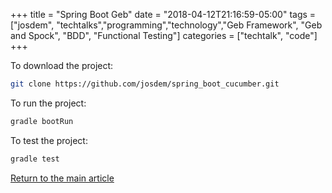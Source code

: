+++
title =  "Spring Boot Geb"
date = "2018-04-12T21:16:59-05:00"
tags = ["josdem", "techtalks","programming","technology","Geb Framework", "Geb and Spock", "BDD", "Functional Testing"]
categories = ["techtalk", "code"]
+++


To download the project:

```bash
git clone https://github.com/josdem/spring_boot_cucumber.git
```

To run the project:

```bash
gradle bootRun
```

To test the project:

```bash
gradle test
```

[Return to the main article](/techtalk/spring)
